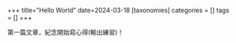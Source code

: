 +++
title="Hello World"
date=2024-03-18
[taxonomies]
categories = []
tags = []
+++

第一篇文章，紀念開始寫心得(輸出練習)！